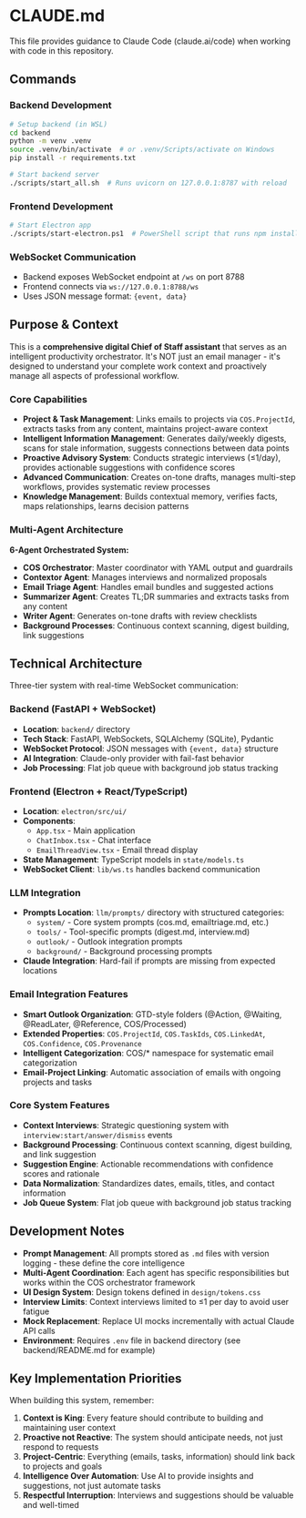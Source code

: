 # CLAUDE.md

This file provides guidance to Claude Code (claude.ai/code) when working with code in this repository.

## Commands

### Backend Development
```bash
# Setup backend (in WSL)
cd backend
python -m venv .venv
source .venv/bin/activate  # or .venv/Scripts/activate on Windows
pip install -r requirements.txt

# Start backend server
./scripts/start_all.sh  # Runs uvicorn on 127.0.0.1:8787 with reload
```

### Frontend Development  
```bash
# Start Electron app
./scripts/start-electron.ps1  # PowerShell script that runs npm install && npm run dev
```

### WebSocket Communication
- Backend exposes WebSocket endpoint at `/ws` on port 8788
- Frontend connects via `ws://127.0.0.1:8788/ws`
- Uses JSON message format: `{event, data}`

## Purpose & Context

This is a **comprehensive digital Chief of Staff assistant** that serves as an intelligent productivity orchestrator. It's NOT just an email manager - it's designed to understand your complete work context and proactively manage all aspects of professional workflow.

### Core Capabilities
- **Project & Task Management**: Links emails to projects via `COS.ProjectId`, extracts tasks from any content, maintains project-aware context
- **Intelligent Information Management**: Generates daily/weekly digests, scans for stale information, suggests connections between data points
- **Proactive Advisory System**: Conducts strategic interviews (≤1/day), provides actionable suggestions with confidence scores
- **Advanced Communication**: Creates on-tone drafts, manages multi-step workflows, provides systematic review processes
- **Knowledge Management**: Builds contextual memory, verifies facts, maps relationships, learns decision patterns

### Multi-Agent Architecture
**6-Agent Orchestrated System:**
- **COS Orchestrator**: Master coordinator with YAML output and guardrails
- **Contextor Agent**: Manages interviews and normalized proposals  
- **Email Triage Agent**: Handles email bundles and suggested actions
- **Summarizer Agent**: Creates TL;DR summaries and extracts tasks from any content
- **Writer Agent**: Generates on-tone drafts with review checklists
- **Background Processes**: Continuous context scanning, digest building, link suggestions

## Technical Architecture

Three-tier system with real-time WebSocket communication:

### Backend (FastAPI + WebSocket)
- **Location**: `backend/` directory
- **Tech Stack**: FastAPI, WebSockets, SQLAlchemy (SQLite), Pydantic
- **WebSocket Protocol**: JSON messages with `{event, data}` structure
- **AI Integration**: Claude-only provider with fail-fast behavior
- **Job Processing**: Flat job queue with background job status tracking

### Frontend (Electron + React/TypeScript)
- **Location**: `electron/src/ui/` 
- **Components**: 
  - `App.tsx` - Main application
  - `ChatInbox.tsx` - Chat interface
  - `EmailThreadView.tsx` - Email thread display
- **State Management**: TypeScript models in `state/models.ts`
- **WebSocket Client**: `lib/ws.ts` handles backend communication

### LLM Integration
- **Prompts Location**: `llm/prompts/` directory with structured categories:
  - `system/` - Core system prompts (cos.md, emailtriage.md, etc.)
  - `tools/` - Tool-specific prompts (digest.md, interview.md)
  - `outlook/` - Outlook integration prompts
  - `background/` - Background processing prompts
- **Claude Integration**: Hard-fail if prompts are missing from expected locations

### Email Integration Features
- **Smart Outlook Organization**: GTD-style folders (@Action, @Waiting, @ReadLater, @Reference, COS/Processed)
- **Extended Properties**: `COS.ProjectId`, `COS.TaskIds`, `COS.LinkedAt`, `COS.Confidence`, `COS.Provenance`
- **Intelligent Categorization**: COS/* namespace for systematic email categorization
- **Email-Project Linking**: Automatic association of emails with ongoing projects and tasks

### Core System Features  
- **Context Interviews**: Strategic questioning system with `interview:start/answer/dismiss` events
- **Background Processing**: Continuous context scanning, digest building, and link suggestion
- **Suggestion Engine**: Actionable recommendations with confidence scores and rationale
- **Data Normalization**: Standardizes dates, emails, titles, and contact information
- **Job Queue System**: Flat job queue with background job status tracking

## Development Notes

- **Prompt Management**: All prompts stored as `.md` files with version logging - these define the core intelligence
- **Multi-Agent Coordination**: Each agent has specific responsibilities but works within the COS orchestrator framework
- **UI Design System**: Design tokens defined in `design/tokens.css`
- **Interview Limits**: Context interviews limited to ≤1 per day to avoid user fatigue
- **Mock Replacement**: Replace UI mocks incrementally with actual Claude API calls
- **Environment**: Requires `.env` file in backend directory (see backend/README.md for example)

## Key Implementation Priorities

When building this system, remember:
1. **Context is King**: Every feature should contribute to building and maintaining user context
2. **Proactive not Reactive**: The system should anticipate needs, not just respond to requests  
3. **Project-Centric**: Everything (emails, tasks, information) should link back to projects and goals
4. **Intelligence Over Automation**: Use AI to provide insights and suggestions, not just automate tasks
5. **Respectful Interruption**: Interviews and suggestions should be valuable and well-timed